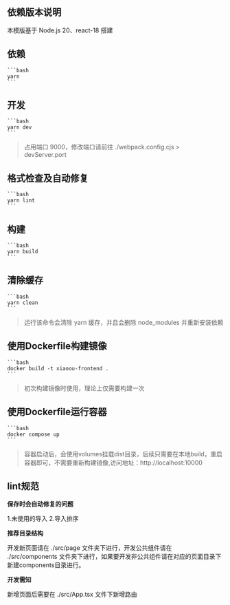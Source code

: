 ## 依赖版本说明

本模版基于 Node.js 20、react-18 搭建

## 依赖

    ```bash
    yarn
    ```

## 开发

    ```bash
    yarn dev
    ```

> 占用端口 9000，修改端口请前往 ./webpack.config.cjs > devServer.port

## 格式检查及自动修复

    ```bash
    yarn lint
    ```

## 构建

    ```bash
    yarn build
    ```

## 清除缓存

    ```bash
    yarn clean
    ```

> 运行该命令会清除 yarn 缓存，并且会删除 node_modules 并重新安装依赖

## 使用Dockerfile构建镜像

    ```bash
    docker build -t xiaoou-frontend .
    ```

> 初次构建镜像时使用，理论上仅需要构建一次

## 使用Dockerfile运行容器

    ```bash
    docker compose up
    ```

> 容器启动后，会使用volumes挂载dist目录，后续只需要在本地build，重启容器即可，不需要重新构建镜像,访问地址：http://localhost:10000

## lint规范

**保存时会自动修复的问题**

1.未使用的导入 2.导入排序

**推荐目录结构**

开发新页面请在 ./src/page 文件夹下进行，开发公共组件请在 ./src/components 文件夹下进行，如果要开发非公共组件请在对应的页面目录下新建components目录进行。

**开发需知**

新增页面后需要在 ./src/App.tsx 文件下新增路由
